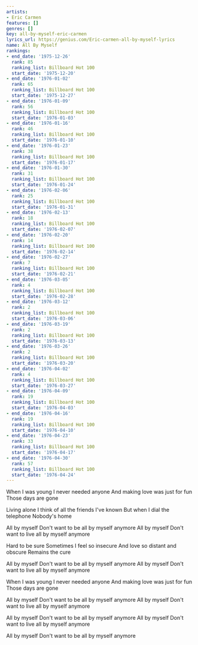 ```yaml
---
artists:
- Eric Carmen
features: []
genres: []
key: all-by-myself-eric-carmen
lyrics_url: https://genius.com/Eric-carmen-all-by-myself-lyrics
name: All By Myself
rankings:
- end_date: '1975-12-26'
  rank: 85
  ranking_list: Billboard Hot 100
  start_date: '1975-12-20'
- end_date: '1976-01-02'
  rank: 65
  ranking_list: Billboard Hot 100
  start_date: '1975-12-27'
- end_date: '1976-01-09'
  rank: 56
  ranking_list: Billboard Hot 100
  start_date: '1976-01-03'
- end_date: '1976-01-16'
  rank: 46
  ranking_list: Billboard Hot 100
  start_date: '1976-01-10'
- end_date: '1976-01-23'
  rank: 38
  ranking_list: Billboard Hot 100
  start_date: '1976-01-17'
- end_date: '1976-01-30'
  rank: 31
  ranking_list: Billboard Hot 100
  start_date: '1976-01-24'
- end_date: '1976-02-06'
  rank: 25
  ranking_list: Billboard Hot 100
  start_date: '1976-01-31'
- end_date: '1976-02-13'
  rank: 18
  ranking_list: Billboard Hot 100
  start_date: '1976-02-07'
- end_date: '1976-02-20'
  rank: 14
  ranking_list: Billboard Hot 100
  start_date: '1976-02-14'
- end_date: '1976-02-27'
  rank: 7
  ranking_list: Billboard Hot 100
  start_date: '1976-02-21'
- end_date: '1976-03-05'
  rank: 4
  ranking_list: Billboard Hot 100
  start_date: '1976-02-28'
- end_date: '1976-03-12'
  rank: 2
  ranking_list: Billboard Hot 100
  start_date: '1976-03-06'
- end_date: '1976-03-19'
  rank: 2
  ranking_list: Billboard Hot 100
  start_date: '1976-03-13'
- end_date: '1976-03-26'
  rank: 2
  ranking_list: Billboard Hot 100
  start_date: '1976-03-20'
- end_date: '1976-04-02'
  rank: 4
  ranking_list: Billboard Hot 100
  start_date: '1976-03-27'
- end_date: '1976-04-09'
  rank: 19
  ranking_list: Billboard Hot 100
  start_date: '1976-04-03'
- end_date: '1976-04-16'
  rank: 19
  ranking_list: Billboard Hot 100
  start_date: '1976-04-10'
- end_date: '1976-04-23'
  rank: 33
  ranking_list: Billboard Hot 100
  start_date: '1976-04-17'
- end_date: '1976-04-30'
  rank: 57
  ranking_list: Billboard Hot 100
  start_date: '1976-04-24'
---
```

When I was young
I never needed anyone
And making love was just for fun
Those days are gone

Living alone
I think of all the friends I've known
But when I dial the telephone
Nobody's home

All by myself
Don't want to be all by myself anymore
All by myself
Don't want to live all by myself anymore

Hard to be sure
Sometimes I feel so insecure
And love so distant and obscure
Remains the cure

All by myself
Don't want to be all by myself anymore
All by myself
Don't want to live all by myself anymore

When I was young
I never needed anyone
And making love was just for fun
Those days are gone

All by myself
Don't want to be all by myself anymore
All by myself
Don't want to live all by myself anymore

All by myself
Don't want to be all by myself anymore
All by myself
Don't want to live all by myself anymore

All by myself
Don't want to be all by myself anymore
